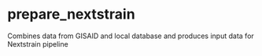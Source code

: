 # prepare_nextstrain
Combines data from GISAID and local database and produces input data for Nextstrain pipeline

